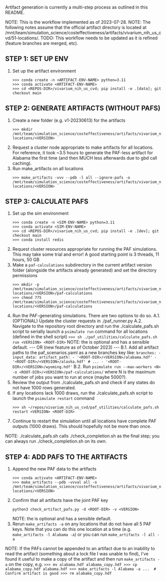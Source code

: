 Artifact generation is currently a multi-step process as outlined in this README.


NOTE: This is the workflow implemented as of 2023-07-28.
NOTE: The following notes assume that the official artifact directory is located at /mnt/team/simulation_science/costeffectiveness/artifacts/vivarium_nih_us_cvd/51-locations/.
TODO: This workflow needs to be updated as it is refined (feature branches are merged, etc).


STEP 1: SET UP ENV
------------------
1. Set up the artifact environment
    ```
    >>> conda create -n <ARTIFACT-ENV-NAME> python=3.11
    >>> conda activate <ARTIFACT-ENV-NAME>
    >>> cd <REPOS-DIR>/vivarium_nih_us_cvd; pip install -e .[data]; git checkout main
    ```


STEP 2: GENERATE ARTIFACTS (WITHOUT PAFS)
-----------------------------------------
1. Create a new <VERSION> folder (e.g. v1-20230613) for the artifacts 
    ```
    >>> mkdir /mnt/team/simulation_science/costeffectiveness/artifacts/vivarium_nih_us_cvd/51-locations/<VERSION>
    ```
2. Request a cluster node appropriate to make artifacts for all locations. For reference, it took ~3.5 hours to generate the PAF-less artifact for Alabama the first time (and then MUCH less afterwards due to gbd call caching).
3. Run make_artifacts on all locations
    ```
    >>> make_artifacts -vvv --pdb -l all --ignore-pafs -o /mnt/team/simulation_science/costeffectiveness/artifacts/vivarium_nih_us_cvd/51-locations/<VERSION>
    ```


STEP 3: CALCULATE PAFS
----------------------
1. Set up the sim environment
    ```
    >>> conda create -n <SIM-ENV-NAME> python=3.11
    >>> conda activate <SIM-ENV-NAME>
    >>> cd <REPOS-DIR>/vivarium_nih_us_cvd; pip install -e .[dev]; git checkout main
    >>> conda install redis
    ```
2. Request cluster resources appropriate for running the PAF simulations. This may take some trial and error! A good starting point is 3 threads, 11 hours, 50 GB
3. Make a `paf-calculations` subdirectory in the current artifact version folder (alongside the artifacts already generated) and set the directory permissions
    ```
    >>> mkdir -p /mnt/team/simulation_science/costeffectiveness/artifacts/vivarium_nih_us_cvd/51-locations/<VERSION>/paf-calculations
    >>> chmod 775 /mnt/team/simulation_science/costeffectiveness/artifacts/vivarium_nih_us_cvd/51-locations/<VERSION>/paf-calculations
    ```
4. Run the PAF-generating simulations. There are two options to do so.
    A.1. (OPTIONAL) Update the cluster requests in ./paf_runner.py
    A.2. Navigate to the repository root directory and run the ./calculate_pafs.sh script to serially launch a `psimulate run` command for all locations (defined in the shell script)
        ```
        >>> sh ./paf_utilities/calculate_pafs.sh run <VERSION> <ROOT-DIR>
        ```
        NOTE: the <ROOT-DIR> is optional and has a sensible default.
    --- OR (new feature as of October 2023) ---
    B.1. Add all artifact paths to the paf_scenarios.yaml as a new branches key like:
        ```
        branches:
        - input_data:
            artifact_path:
                - '<ROOT-DIR>/<VERSION>/alabama.hdf'
                - '<ROOT-DIR>/<VERSION>/alaska.hdf'
                # ...
                - '<ROOT-DIR>/<VERSION>/wyoming.hdf'
        ```
    B.2. Run `psimulate run --max-workers <N> -o <ROOT-DIR>/<VERSION>/paf-calculations/` where N is the maximum number of jobs you want to run at once (maybe 5000?).
5. Review the output from ./calculate_pafs.sh and check if any states do not have 1000 rows generated.
6. If any locations lack 1000 draws, run the ./calculate_pafs.sh script to launch the `psimulate restart` command
    ```
    >>> sh ~/repos/vivarium_nih_us_cvd/paf_utilities/calculate_pafs.sh restart <VERSION> <ROOT-DIR>
    ```
7. Continue to restart the simulation until all locations have complete PAF outputs (1000 draws). This should hopefully not be more than once.

NOTE: ./calculate_pafs.sh calls ./check_completion.sh as the final step; you can always run ./check_completion.sh on its own.


STEP 4: ADD PAFS TO THE ARTIFACTS
---------------------------------
1. Append the new PAF data to the artifacts
    ```
    >>> conda activate <ARTIFACT-ENV-NAME>
    >>> make_artifacts --pdb -vvval all -o /mnt/team/simulation_science/costeffectiveness/artifacts/vivarium_nih_us_cvd/51-locations/<VERSION>
    ```
2. Confirm that all artifacts have the joint PAF key
    ```
    python3 check_artifact_pafs.py -d <ROOT-DIR> -v <VERSION>
    ```
    NOTE: the <ROOT-DIR> is optional and has a sensible default.
3. Rerun `make_artifacts -a` on any locations that do not have all 5 PAF keys. Note that you can do this one location at a time (e.g. `make_artifacts -l Alabama -a`) or you can run `make_artifacts -l all -a`

NOTE: If the PAFs cannot be appended to an artifact due to an inability to read the artifact (something about a lock file I was unable to find), I've found it useful to make a copy of the artifact and then run `make_artifacts -a` on the copy, e.g.
    ```
    >>> mv alabama.hdf alabama_copy.hdf
    >>> cp alabama_copy.hdf alabama.hdf
    >>> make_artifacts -l Alabama -a ...  # Confirm artifact is good
    >>> rm alabama_copy.hdf
    ```
